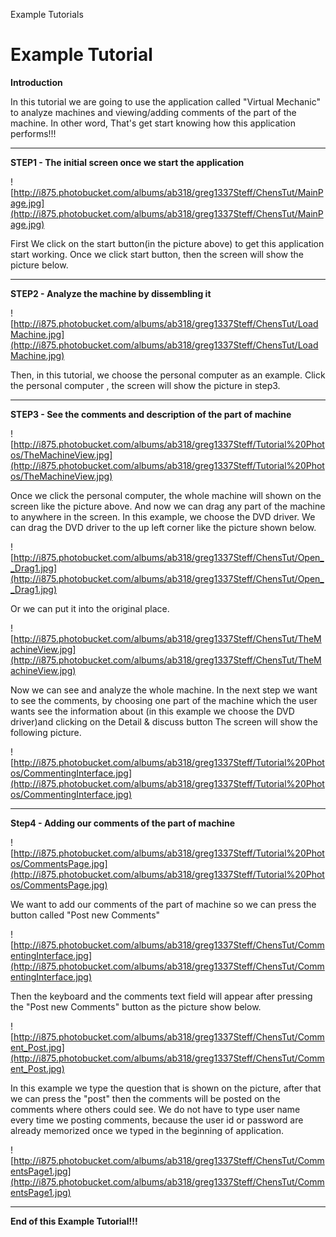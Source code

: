 Example Tutorials

# Example Tutorial #
**Introduction**

In this tutorial we are going to use the application called "Virtual Mechanic" to analyze machines and viewing/adding comments of the part of the machine. In other word, That's get start knowing how this application performs!!!


---

**STEP1 - The initial screen once we start the application**

![http://i875.photobucket.com/albums/ab318/greg1337Steff/ChensTut/MainPage.jpg](http://i875.photobucket.com/albums/ab318/greg1337Steff/ChensTut/MainPage.jpg)

First We click on the start button(in the picture above) to get this application start working. Once we click start button, then the screen will show the picture below.

---

**STEP2 - Analyze the machine by dissembling it**


![http://i875.photobucket.com/albums/ab318/greg1337Steff/ChensTut/LoadMachine.jpg](http://i875.photobucket.com/albums/ab318/greg1337Steff/ChensTut/LoadMachine.jpg)


Then, in this tutorial, we choose the personal computer as an example. Click the personal computer , the screen will show the picture in step3.

---

**STEP3 - See the comments and description of the part of machine**

![http://i875.photobucket.com/albums/ab318/greg1337Steff/Tutorial%20Photos/TheMachineView.jpg](http://i875.photobucket.com/albums/ab318/greg1337Steff/Tutorial%20Photos/TheMachineView.jpg)

Once we click the personal computer, the whole machine will shown on the screen like the picture above. And  now we can drag any part of the machine to anywhere in the screen. In this example, we choose the DVD driver. We can drag the DVD driver to the up left corner like the picture shown below.

![http://i875.photobucket.com/albums/ab318/greg1337Steff/ChensTut/Open__Drag1.jpg](http://i875.photobucket.com/albums/ab318/greg1337Steff/ChensTut/Open__Drag1.jpg)

Or we can put it into the original place.

![http://i875.photobucket.com/albums/ab318/greg1337Steff/ChensTut/TheMachineView.jpg](http://i875.photobucket.com/albums/ab318/greg1337Steff/ChensTut/TheMachineView.jpg)

Now we can see and analyze the whole machine. In the next step we want to see the comments, by choosing one part of the machine which the user wants see the information about (in this example we choose the DVD driver)and clicking on the Detail & discuss button The screen will show the following picture.

![http://i875.photobucket.com/albums/ab318/greg1337Steff/Tutorial%20Photos/CommentingInterface.jpg](http://i875.photobucket.com/albums/ab318/greg1337Steff/Tutorial%20Photos/CommentingInterface.jpg)

---

**Step4 - Adding our comments of the part of machine**

![http://i875.photobucket.com/albums/ab318/greg1337Steff/Tutorial%20Photos/CommentsPage.jpg](http://i875.photobucket.com/albums/ab318/greg1337Steff/Tutorial%20Photos/CommentsPage.jpg)

We want to add our comments of the part of machine so we can press the button called "Post new Comments"

![http://i875.photobucket.com/albums/ab318/greg1337Steff/ChensTut/CommentingInterface.jpg](http://i875.photobucket.com/albums/ab318/greg1337Steff/ChensTut/CommentingInterface.jpg)

Then the keyboard and the comments text field will appear after pressing the "Post new Comments" button as the picture show below.

![http://i875.photobucket.com/albums/ab318/greg1337Steff/ChensTut/Comment_Post.jpg](http://i875.photobucket.com/albums/ab318/greg1337Steff/ChensTut/Comment_Post.jpg)

In this example we type the question that is shown on the picture, after that we can press the "post" then the comments will be posted on the comments where others could see. We do not have to type user name every time we posting comments, because the user id or password are already memorized once we typed in the beginning of application.


![http://i875.photobucket.com/albums/ab318/greg1337Steff/ChensTut/CommentsPage1.jpg](http://i875.photobucket.com/albums/ab318/greg1337Steff/ChensTut/CommentsPage1.jpg)

---

**End of this Example Tutorial!!!**